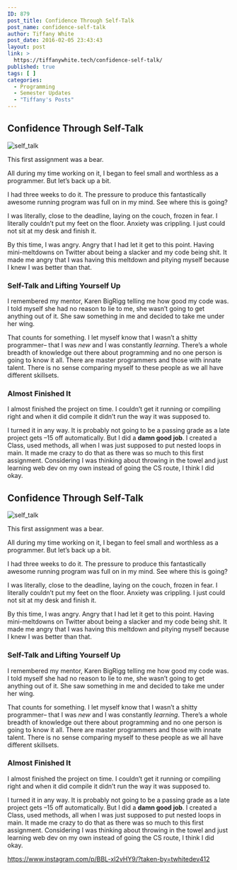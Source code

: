 ```yaml
---
ID: 879
post_title: Confidence Through Self-Talk
post_name: confidence-self-talk
author: Tiffany White
post_date: 2016-02-05 23:43:43
layout: post
link: >
  https://tiffanywhite.tech/confidence-self-talk/
published: true
tags: [ ]
categories:
  - Programming
  - Semester Updates
  - "Tiffany's Posts"
---
```



<h2>Confidence Through Self-Talk</h2>
<img src="http://helloburgh.me/wp-content/uploads/2016/02/Elevate.jpeg" alt="self_talk" />

This first assignment was a bear.

All during my time working on it, I began to feel small and worthless as a programmer. But let’s back up a bit.

I had three weeks to do it. The pressure to produce this fantastically awesome running program was full on in my mind. See where this is going?

I was literally, close to the deadline, laying on the couch, frozen in fear. I literally couldn’t put my feet on the floor. Anxiety was crippling. I just could not sit at my desk and finish it.

By this time, I was angry. Angry that I had let it get to this point. Having mini-meltdowns on Twitter about being a slacker and my code being shit. It made me angry that I was having this meltdown and pitying myself because I knew I was better than that.
<h3>Self-Talk and Lifting Yourself Up</h3>
I remembered my mentor, Karen BigRigg telling me how good my code was. I told myself she had no reason to lie to me, she wasn’t going to get anything out of it. She saw something in me and decided to take me under her wing.

That counts for something. I let myself know that I wasn’t a shitty programmer– that I was <em>new</em> and I was constantly <em>learning</em>. There’s a whole breadth of knowledge out there about programming and no one person is going to know it all. There are master programmers and those with innate talent. There is no sense comparing myself to these people as we all have different skillsets.
<h3>Almost Finished It</h3>
I almost finished the project on time. I couldn’t get it running or compiling right and when it did compile it didn’t run the way it was supposed to.

I turned it in any way. It is probably not going to be a passing grade as a late project gets –15 off automatically. But I did a <strong>damn good job</strong>. I created a Class, used methods, all when I was just supposed to put nested loops in main. It made me crazy to do that as there was so much to this first assignment. Considering I was thinking about throwing in the towel and just learning web dev on my own instead of going the CS route, I think I did okay.




<h2>Confidence Through Self-Talk</h2>
<img src="http://helloburgh.me/wp-content/uploads/2016/02/Elevate.jpeg" alt="self_talk" />

This first assignment was a bear.

All during my time working on it, I began to feel small and worthless as a programmer. But let’s back up a bit.

I had three weeks to do it. The pressure to produce this fantastically awesome running program was full on in my mind. See where this is going?

I was literally, close to the deadline, laying on the couch, frozen in fear. I literally couldn’t put my feet on the floor. Anxiety was crippling. I just could not sit at my desk and finish it.

By this time, I was angry. Angry that I had let it get to this point. Having mini-meltdowns on Twitter about being a slacker and my code being shit. It made me angry that I was having this meltdown and pitying myself because I knew I was better than that.
<h3>Self-Talk and Lifting Yourself Up</h3>
I remembered my mentor, Karen BigRigg telling me how good my code was. I told myself she had no reason to lie to me, she wasn’t going to get anything out of it. She saw something in me and decided to take me under her wing.

That counts for something. I let myself know that I wasn’t a shitty programmer– that I was <em>new</em> and I was constantly <em>learning</em>. There’s a whole breadth of knowledge out there about programming and no one person is going to know it all. There are master programmers and those with innate talent. There is no sense comparing myself to these people as we all have different skillsets.
<h3>Almost Finished It</h3>
I almost finished the project on time. I couldn’t get it running or compiling right and when it did compile it didn’t run the way it was supposed to.

I turned it in any way. It is probably not going to be a passing grade as a late project gets –15 off automatically. But I did a <strong>damn good job</strong>. I created a Class, used methods, all when I was just supposed to put nested loops in main. It made me crazy to do that as there was so much to this first assignment. Considering I was thinking about throwing in the towel and just learning web dev on my own instead of going the CS route, I think I did okay.





https://www.instagram.com/p/BBL-xI2vHY9/?taken-by=twhitedev412